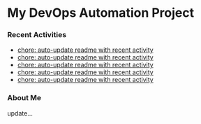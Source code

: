 # My DevOps Automation Project

### Recent Activities
<!-- activity:START -->
- [chore: auto-update readme with recent activity](https://github.com/kaigiii/mybowling-app/commit/618ffa6a628119f38da5220f2438cc903d020069)
- [chore: auto-update readme with recent activity](https://github.com/kaigiii/mybowling-app/commit/15ad9f2a535d6522de1c144fc0edb74d39b17f5a)
- [chore: auto-update readme with recent activity](https://github.com/kaigiii/mybowling-app/commit/680fb4a3006317f238e59ace12dbf43fb1d6dcc7)
- [chore: auto-update readme with recent activity](https://github.com/kaigiii/mybowling-app/commit/4ea32c72c788660dc4c5978549ab0dec4c05fcf0)
- [chore: auto-update readme with recent activity](https://github.com/kaigiii/mybowling-app/commit/ee1af0e62623c00b83339b1cd51371ade94a89bd)
<!-- activity:END -->

### About Me
<!-- MYLINKS:START -->
<!-- MYLINKS:END -->

update...
